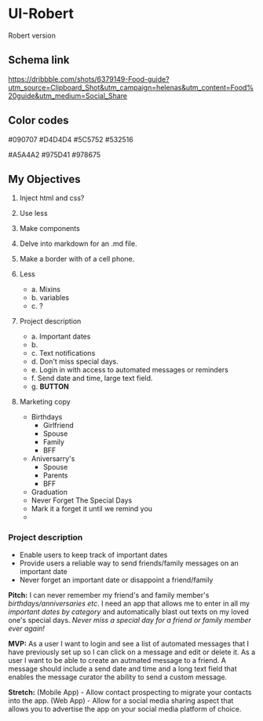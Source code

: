 # UI-Robert
Robert version

## Schema link
https://dribbble.com/shots/6379149-Food-guide?utm_source=Clipboard_Shot&utm_campaign=helenas&utm_content=Food%20guide&utm_medium=Social_Share


## Color codes
#090707 	#D4D4D4 	#5C5752 	#532516

#A5A4A2 	#975D41 	#978675


## My Objectives
1. Inject html and css?
2. Use less
3. Make components
4. Delve into markdown for an .md file. 
5. Make a border with of a cell phone. 
6. Less
	* a. Mixins
	* b. variables
	* c. ?
7. Project description 
	* a. Important dates
	* b. 
	* c. Text notifications
	* d. Don't miss special days. 
	* e. Login in with access to automated messages or reminders
	* f. Send date and time, large text field. 
	* g. **BUTTON**

8. Marketing copy
	* Birthdays
		* Girlfriend
		* Spouse
		* Family
		* BFF
	* Aniversarry's 
		* Spouse
		* Parents
		* BFF
	* Graduation
	* Never Forget The Special Days
	* Mark it a forget it until we remind you
	* 

### Project description
* Enable users to keep track of important dates
* Provide users a reliable way to send friends/family messages on an important date
* Never forget an important date or disappoint a friend/family

**Pitch:** I can never remember my friend's and family member's *birthdays/anniversaries etc*. I need an app that allows me to enter in all my *important dates by category* and automatically blast out texts on my loved one's special days. *Never miss a special day for a friend or family member ever again!*

**MVP:** As a user I want to login and see a list of automated messages that I have previously set up so I can click on a message and edit or delete it. As a user I want to be able to create an autmated message to a friend. A message should include a send date and time and a long text field that enables the message curator the ability to send a custom message.

**Stretch:** (Mobile App) - Allow contact prospecting to migrate your contacts into the app. (Web App) - Allow for a social media sharing aspect that allows you to advertise the app on your social media platform of choice.



